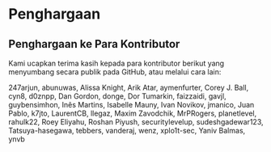 # Penghargaan

## Penghargaan ke Para Kontributor

Kami ucapkan terima kasih kepada para kontributor berikut yang menyumbang
secara publik pada GitHub, atau melalui cara lain:

247arjun, abunuwas, Alissa Knight, Arik Atar, aymenfurter, Corey J. Ball, cyn8,
d0znpp, Dan Gordon, donge, Dor Tumarkin, faizzaidi, gavjl, guybensimhon, Inês
Martins, Isabelle Mauny, Ivan Novikov, jmanico, Juan Pablo, k7jto, LaurentCB,
llegaz, Maxim Zavodchik, MrPRogers, planetlevel, rahulk22, Roey Eliyahu, Roshan
Piyush, securitylevelup, sudeshgadewar123, Tatsuya-hasegawa, tebbers, vanderaj,
wenz, xplo1t-sec, Yaniv Balmas, ynvb
